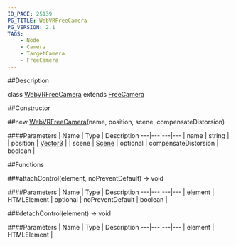 ```yaml
---
ID_PAGE: 25139
PG_TITLE: WebVRFreeCamera
PG_VERSION: 2.1
TAGS:
    - Node
    - Camera
    - TargetCamera
    - FreeCamera
---
```

##Description

class [WebVRFreeCamera](/classes/2.2-alpha/WebVRFreeCamera) extends [FreeCamera](/classes/2.2-alpha/FreeCamera)



##Constructor

##new [WebVRFreeCamera](/classes/2.2-alpha/WebVRFreeCamera)(name, position, scene, compensateDistorsion)



####Parameters
 | Name | Type | Description
---|---|---|---
 | name | string | 
 | position | [Vector3](/classes/2.2-alpha/Vector3) | 
 | scene | [Scene](/classes/2.2-alpha/Scene) | 
optional | compensateDistorsion | boolean | 

##Functions

###attachControl(element, noPreventDefault) &rarr; void



####Parameters
 | Name | Type | Description
---|---|---|---
 | element | HTMLElement | 
optional | noPreventDefault | boolean | 

###detachControl(element) &rarr; void



####Parameters
 | Name | Type | Description
---|---|---|---
 | element | HTMLElement | 

